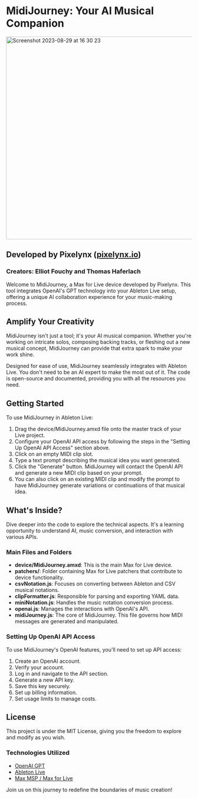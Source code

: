 # MidiJourney: Your AI Musical Companion

<img width="550" alt="Screenshot 2023-08-29 at 16 30 23" src="https://github.com/ElliotEtag/Midijourney/assets/5099901/9d2103ce-2fc5-4163-994f-86262b50be40">

## Developed by Pixelynx ([pixelynx.io](https://pixelynx.io))

### Creators: Elliot Fouchy and Thomas Haferlach

Welcome to MidiJourney, a Max for Live device developed by Pixelynx. This tool integrates OpenAI's GPT technology into your Ableton Live setup, offering a unique AI collaboration experience for your music-making process.

## Amplify Your Creativity

MidiJourney isn't just a tool; it's your AI musical companion. Whether you're working on intricate solos, composing backing tracks, or fleshing out a new musical concept, MidiJourney can provide that extra spark to make your work shine.

Designed for ease of use, MidiJourney seamlessly integrates with Ableton Live. You don't need to be an AI expert to make the most out of it. The code is open-source and documented, providing you with all the resources you need.

## Getting Started

To use MidiJourney in Ableton Live:

1. Drag the device/MidiJourney.amxd file onto the master track of your Live project. 
2. Configure your OpenAI API access by following the steps in the "Setting Up OpenAI API Access" section above.
3. Click on an empty MIDI clip slot. 
4. Type a text prompt describing the musical idea you want generated.
5. Click the "Generate" button. MidiJourney will contact the OpenAI API and generate a new MIDI clip based on your prompt.
6. You can also click on an existing MIDI clip and modify the prompt to have MidiJourney generate variations or continuations of that musical idea.

## What's Inside?

Dive deeper into the code to explore the technical aspects. It's a learning opportunity to understand AI, music conversion, and interaction with various APIs.

### Main Files and Folders

- **device/MidiJourney.amxd**: This is the main Max for Live device.
- **patchers/**: Folder containing Max for Live patchers that contribute to device functionality.
- **csvNotation.js**: Focuses on converting between Ableton and CSV musical notations.
- **clipFormatter.js**: Responsible for parsing and exporting YAML data.
- **miniNotation.js**: Handles the music notation conversion process.
- **openai.js**: Manages the interactions with OpenAI's API.
- **midiJourney.js**: The core of MidiJourney. This file governs how MIDI messages are generated and manipulated.

### Setting Up OpenAI API Access

To use MidiJourney's OpenAI features, you'll need to set up API access:

1. Create an OpenAI account.
2. Verify your account.
3. Log in and navigate to the API section.
4. Generate a new API key.
5. Save this key securely.
6. Set up billing information.
7. Set usage limits to manage costs.

## License

This project is under the MIT License, giving you the freedom to explore and modify as you wish.

### Technologies Utilized

- [OpenAI GPT](https://openai.com/research/gpt-3/)
- [Ableton Live](https://www.ableton.com/)
- [Max MSP / Max for Live](https://cycling74.com/products/max)

Join us on this journey to redefine the boundaries of music creation!
